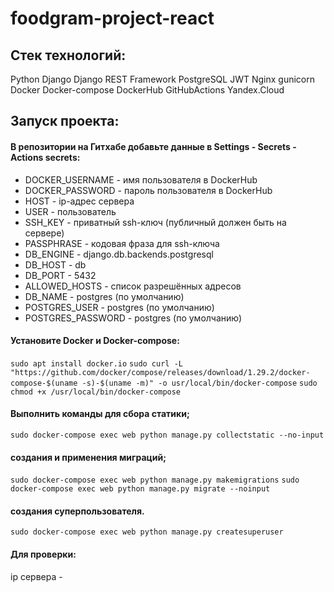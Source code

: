 # foodgram-project-react

[badge]:https://github.com/AnastasiaNB/foodgram-project-react/actions/workflows/main.yml/badge.svg

## Cтек технологий:
Python Django Django REST Framework PostgreSQL JWT Nginx gunicorn Docker Docker-compose DockerHub GitHubActions Yandex.Cloud

## Запуск проекта:
#### В репозитории на Гитхабе добавьте данные в Settings - Secrets - Actions secrets:
- DOCKER_USERNAME - имя пользователя в DockerHub
- DOCKER_PASSWORD - пароль пользователя в DockerHub
- HOST - ip-адрес сервера
- USER - пользователь
- SSH_KEY - приватный ssh-ключ (публичный должен быть на сервере)
- PASSPHRASE - кодовая фраза для ssh-ключа
- DB_ENGINE - django.db.backends.postgresql
- DB_HOST - db
- DB_PORT - 5432
- ALLOWED_HOSTS - список разрешённых адресов
- DB_NAME - postgres (по умолчанию)
- POSTGRES_USER - postgres (по умолчанию)
- POSTGRES_PASSWORD - postgres (по умолчанию)
#### Установите Docker и Docker-compose:
```sudo apt install docker.io```
```sudo curl -L "https://github.com/docker/compose/releases/download/1.29.2/docker-compose-$(uname -s)-$(uname -m)" -o usr/local/bin/docker-compose```
```sudo chmod +x /usr/local/bin/docker-compose```
#### Выполнить команды для сбора статики;
```sudo docker-compose exec web python manage.py collectstatic --no-input```
#### создания и применения миграций;
```sudo docker-compose exec web python manage.py makemigrations```
```sudo docker-compose exec web python manage.py migrate --noinput```
#### создания суперпользователя.
```sudo docker-compose exec web python manage.py createsuperuser```
#### Для проверки:
ip сервера - 

